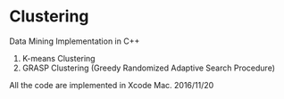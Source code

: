 # Clustering
Data Mining Implementation in C++

1. K-means Clustering
2. GRASP Clustering (Greedy Randomized Adaptive Search Procedure)

All the code are implemented in Xcode Mac.
2016/11/20
